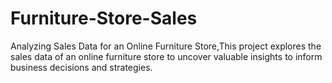 # Furniture-Store-Sales
Analyzing Sales Data for an Online Furniture Store,This project explores the sales data of an online furniture store to uncover valuable insights to inform business decisions and strategies.
